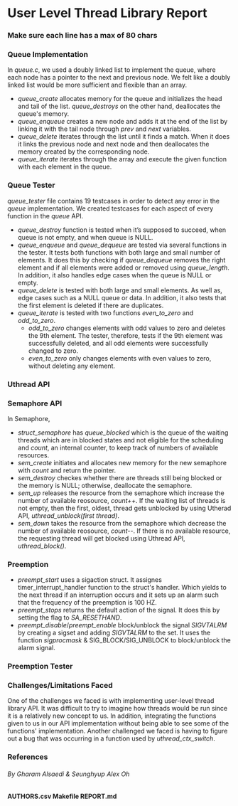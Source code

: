 # User Level Thread Library Report

### Make sure each line has a max of 80 chars
### Queue Implementation
In *queue.c*, we used a doubly linked list to implement the queue, where each node has a pointer to the next and previous node. We felt like a doubly linked list would be more sufficient and flexible than an array.
- *queue_create* allocates memory for the queue and initializes the head and tail of the list. *queue_destroys* on the other hand, deallocates the queue's memory.
- *queue_enqueue* creates a new node and adds it at the end of the list by linking it with the tail node through *prev* and *next* variables.
- *queue_delete* iterates through the list until it finds a match. When it does it links the previous node and next node and then deallocates the memory created by the corresponding node.
- *queue_iterate* iterates through the array and execute the given function with each element in the queue.
### Queue Tester
*queue_tester* file contains 19 testcases in order to detect any error in the *queue* implementation. We created testcases for each aspect of every function in the *queue* API.
- *queue_destroy* function is tested when it’s supposed to succeed, when queue is not empty, and when queue is NULL.
- *queue_enqueue* and *queue_dequeue* are tested via several functions in the tester. It tests both functions with both large and small number of elements. It does this by checking if *queue_dequeue* removes the right element and if all elements were added or removed using *queue_length*. In addition, it also handles edge cases when the queue is NULL or empty.
- *queue_delete* is tested with both large and small elements. As well as, edge cases such as a NULL queue or data. In addition, it also tests that the first element is deleted if there are duplicates.
- *queue_iterate* is tested with two functions *even_to_zero* and *odd_to_zero*. 
    - *odd_to_zero* changes elements with odd values to zero and deletes the 9th element. The tester, therefore, tests if the 9th element was successfully deleted, and all odd elements were successfully changed to zero.
    - *even_to_zero* only changes elements with even values to zero, without deleting any element.

### Uthread API

### Semaphore API
In Semaphore, 
- *struct_semaphore* has *queue_blocked* which is the queue of the waiting threads which are in blocked states and not eligible for the scheduling and *count*, an internal counter, to keep track of numbers of available resources.
- *sem_create* initiates and allocates new memory for the new semaphore with *count* and return the pointer.
- *sem_destroy* checkes whether there are threads still being blocked or the memory is NULL; otherwise, deallocate the semaphore.
- *sem_up* releases the resource from the semaphore which increase the number of available reosource, *count++*. If the waiting list of threads is not empty, then the first, oldest, thread gets unblocked by using Utherad API, *uthread_unblock(first thread)*.
- *sem_down* takes the resource from the semaphore which decrease the number of available reosource, *count--*. If there is no available resource, the requesting thread will get blocked using Uthread API, *uthread_block()*.

### Preemption
- *preempt_start* uses a sigaction struct. It assignes timer_interrupt_handler function to the struct's handler. Which yields to the next thread if an interruption occurs and it sets up an alarm such that the frequency of the preemption is 100 HZ. 
- *preempt_stops* returns the default action of the signal. It does this by setting the flag to *SA_RESETHAND*.
- *preempt_disable*/*preempt_enable* block/unblock the signal *SIGVTALRM* by creating a sigset and adding *SIGVTALRM* to the set. It uses the function *sigprocmask* & SIG_BLOCK/SIG_UNBLOCK to block/unblock the alarm signal.

### Preemption Tester

### Challenges/Limitations Faced
One of the challenges we faced is with implementing user-level thread library API. It was difficult to try to imagine how threads would be run since it is a relatively new concept to us. In addition, integrating the functions given to us in our API implementation without being able to see some of the functions' implementation. Another challenged we faced is having to figure out a bug that was occurring in a function used by *uthread_ctx_switch*.
  
### References

###### By *Gharam Alsaedi* & *Seunghyup Alex Oh*

####  AUTHORS.csv Makefile REPORT.md
